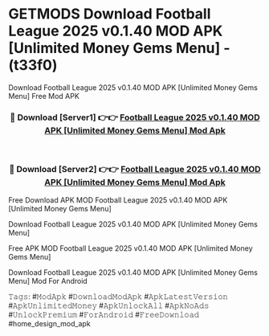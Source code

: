 # GETMODS Download Football League 2025 v0.1.40 MOD APK [Unlimited Money Gems Menu] - (t33f0)
Download Football League 2025 v0.1.40 MOD APK [Unlimited Money Gems Menu] Free Mod APK

<div align="center">
<h3>🔴 Download [Server1] 👉👉 <a href="https://apk-comot.site?title=Football_League_2025_v0.1.40_MOD_APK_[Unlimited_Money_Gems_Menu]">Football League 2025 v0.1.40 MOD APK [Unlimited Money Gems Menu] Mod Apk</a></h3><br>

<h3>🔴 Download [Server2] 👉👉 <a href="https://apk-comot.site?title=Football_League_2025_v0.1.40_MOD_APK_[Unlimited_Money_Gems_Menu]">Football League 2025 v0.1.40 MOD APK [Unlimited Money Gems Menu] Mod Apk</a></h3>
</div>


Free Download APK MOD Football League 2025 v0.1.40 MOD APK [Unlimited Money Gems Menu]

Download Football League 2025 v0.1.40 MOD APK [Unlimited Money Gems Menu] 

Free APK MOD Football League 2025 v0.1.40 MOD APK [Unlimited Money Gems Menu] 

Download Football League 2025 v0.1.40 MOD APK [Unlimited Money Gems Menu] Mod For Android

𝚃𝚊𝚐𝚜: #𝙼𝚘𝚍𝙰𝚙𝚔 #𝙳𝚘𝚠𝚗𝚕𝚘𝚊𝚍𝙼𝚘𝚍𝙰𝚙𝚔 #𝙰𝚙𝚔𝙻𝚊𝚝𝚎𝚜𝚝𝚅𝚎𝚛𝚜𝚒𝚘𝚗 #𝙰𝚙𝚔𝚄𝚗𝚕𝚒𝚖𝚒𝚝𝚎𝚍𝙼𝚘𝚗𝚎𝚢 #𝙰𝚙𝚔𝚄𝚗𝚕𝚘𝚌𝚔𝙰𝚕𝚕 #𝙰𝚙𝚔𝙽𝚘𝙰𝚍𝚜 #𝚄𝚗𝚕𝚘𝚌𝚔𝙿𝚛𝚎𝚖𝚒𝚞𝚖 #𝙵𝚘𝚛𝙰𝚗𝚍𝚛𝚘𝚒𝚍 #𝙵𝚛𝚎𝚎𝙳𝚘𝚠𝚗𝚕𝚘𝚊𝚍 #home_design_mod_apk